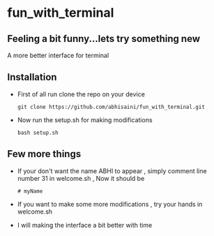 # fun_with_terminal
Feeling a bit funny...lets try something new
----------
A more better interface for terminal
## Installation
- First of all run clone the repo on your device 
    
      git clone https://github.com/abhisaini/fun_with_terminal.git
    
- Now run the setup.sh for making modifications 

      bash setup.sh
      
## Few more things
- If your don't want the name ABHI to appear , simply comment line number 31 in welcome.sh , Now it should be 
      
      # myName
- If you want to make some more modifications , try your hands in welcome.sh
- I will making the interface a bit better with time
